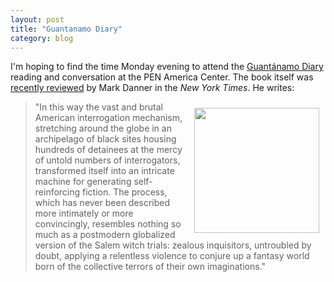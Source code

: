 ```yaml
---
layout: post
title: "Guantanamo Diary"
category: blog
---
```


I'm hoping to find the time Monday evening to attend the [Guantánamo Diary](http://www.pen.org/event/2014/12/12/guant%C3%A1namo-diary-evening-reading-and-conversation) reading and conversation at the PEN America Center. The book itself was [recently reviewed](http://www.nytimes.com/2015/02/15/books/review/guantanamo-diary-by-mohamedou-ould-slahi.html?_r=0) by Mark Danner in the *New York Times*. He writes:

<a href="http://www.amazon.com/Guant%C3%A1namo-Diary-Mohamedou-Ould-Slahi/dp/0316328685"><img src="http://media.npr.org/assets/bakertaylor/covers/g/guantanamo-diary/9780316328685_custom-33d14d6bc99675e4cbbad0cea675816a5248c999-s1200-c15.jpg" width="200" align="right" style="MARGIN: 10px"/></a>

> "In this way the vast and brutal American interrogation mechanism, stretching around the globe in an archipelago of black sites housing hundreds of detainees at the mercy of untold numbers of interrogators, transformed itself into an intricate machine for generating self-reinforcing fiction. The process, which has never been described more intimately or more convincingly, resembles nothing so much as a postmodern globalized version of the Salem witch trials: zealous inquisitors, untroubled by doubt, applying a relentless violence to conjure up a fantasy world born of the collective terrors of their own imaginations."

